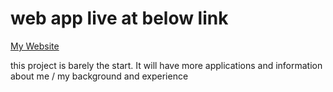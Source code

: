 # web app live at below link

[My Website](https://my-portfolio-website-tvii.onrender.com/)

this project is barely the start. It will have more applications and information about me / my background and experience
